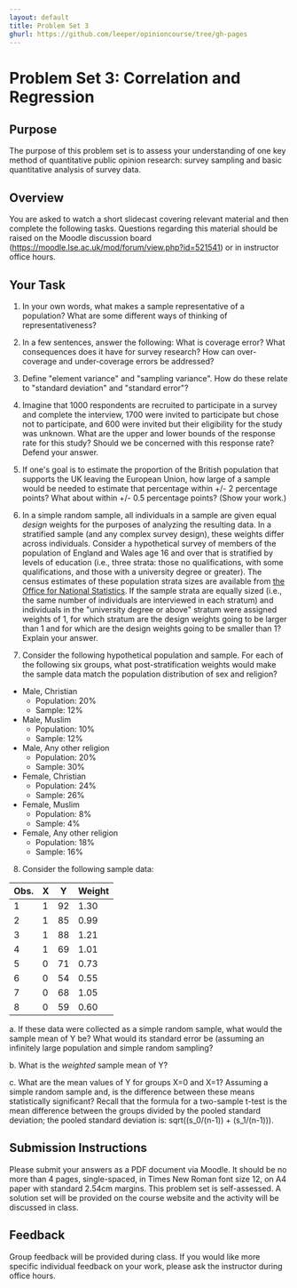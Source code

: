 ```yaml
---
layout: default
title: Problem Set 3
ghurl: https://github.com/leeper/opinioncourse/tree/gh-pages
---
```


# Problem Set 3: Correlation and Regression

## Purpose

The purpose of this problem set is to assess your understanding of one key method of quantitative public opinion research: survey sampling and basic quantitative analysis of survey data.

## Overview

You are asked to watch a short slidecast covering relevant material and then complete the following tasks. Questions regarding this material should be raised on the Moodle discussion board (https://moodle.lse.ac.uk/mod/forum/view.php?id=521541) or in instructor office hours.

## Your Task

 1. In your own words, what makes a sample representative of a population? What are some different ways of thinking of representativeness?
 
 2. In a few sentences, answer the following: What is coverage error? What consequences does it have for survey research? How can over-coverage and under-coverage errors be addressed?
 
 3. Define "element variance" and "sampling variance". How do these relate to "standard deviation" and "standard error"?
 
 4. Imagine that 1000 respondents are recruited to participate in a survey and complete the interview, 1700 were invited to participate but chose not to participate, and 600 were invited but their eligibility for the study was unknown. What are the upper and lower bounds of the response rate for this study? Should we be concerned with this response rate? Defend your answer.
 
 5. If one's goal is to estimate the proportion of the British population that supports the UK leaving the European Union, how large of a sample would be needed to estimate that percentage within +/- 2 percentage points? What about within +/- 0.5 percentage points? (Show your work.)
 
 6. In a simple random sample, all individuals in a sample are given equal *design* weights for the purposes of analyzing the resulting data. In a stratified sample (and any complex survey design), these weights differ across individuals. Consider a hypothetical survey of members of the population of England and Wales age 16 and over that is stratified by levels of education (i.e., three strata: those no qualifications, with some qualifications, and those with a university degree or greater). The census estimates of these population strata sizes are available from [the Office for National Statistics](http://www.ons.gov.uk/ons/rel/census/2011-census-analysis/local-area-analysis-of-qualifications-across-england-and-wales/info-highest-qualifications.html). If the sample strata are equally sized (i.e., the same number of individuals are interviewed in each stratum) and individuals in the "university degree or above" stratum were assigned weights of 1, for which stratum are the design weights going to be larger than 1 and for which are the design weights going to be smaller than 1? Explain your answer.
 
 7. Consider the following hypothetical population and sample. For each of the following six groups, what post-stratification weights would make the sample data match the population distribution of sex and religion?
 
   - Male, Christian
     - Population: 20%
     - Sample: 12%
   - Male, Muslim
     - Population: 10%
     - Sample: 12%
   - Male, Any other religion
     - Population: 20%
     - Sample: 30%
   - Female, Christian
     - Population: 24%
     - Sample: 26%
   - Female, Muslim
     - Population: 8%
     - Sample: 4%
   - Female, Any other religion
     - Population: 18%
     - Sample: 16%
 
 8. Consider the following sample data:
 
  | Obs. | X | Y  | Weight |
  | ---- | - | -- | ------ |
  | 1    | 1 | 92 | 1.30   |
  | 2    | 1 | 85 | 0.99   |
  | 3    | 1 | 88 | 1.21   |
  | 4    | 1 | 69 | 1.01   |
  | 5    | 0 | 71 | 0.73   |
  | 6    | 0 | 54 | 0.55   |
  | 7    | 0 | 68 | 1.05   |
  | 8    | 0 | 59 | 0.60   |
  
  a. If these data were collected as a simple random sample, what would the sample mean of Y be? What would its standard error be (assuming an infinitely large population and simple random sampling?
  
  b. What is the *weighted* sample mean of Y?
  
  c. What are the mean values of Y for groups X=0 and X=1? Assuming a simple random sample and, is the difference between these means statistically significant? Recall that the formula for a two-sample t-test is the mean difference between the groups divided by the pooled standard deviation; the pooled standard deviation is: sqrt((s_0/(n-1)) + (s_1/(n-1))).

## Submission Instructions

Please submit your answers as a PDF document via Moodle. It should be no more than 4 pages, single-spaced, in Times New Roman font size 12, on A4 paper with standard 2.54cm margins. This problem set is self-assessed. A solution set will be provided on the course website and the activity will be discussed in class.

## Feedback

Group feedback will be provided during class. If you would like more specific individual feedback on your work, please ask the instructor during office hours.

